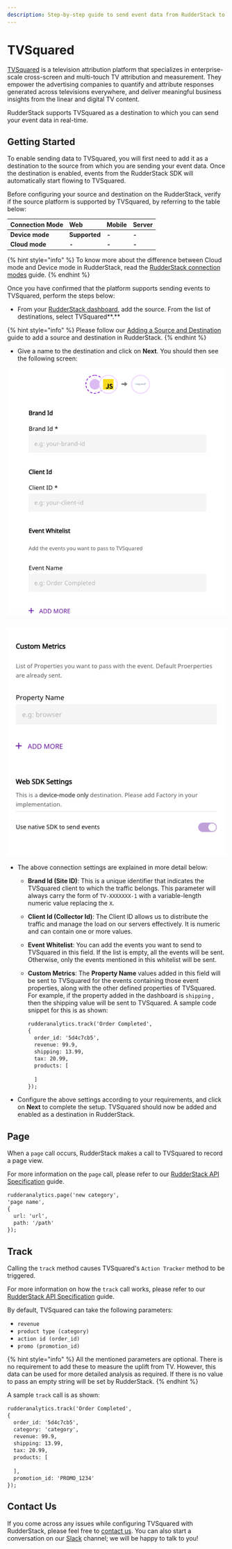 ```yaml
---
description: Step-by-step guide to send event data from RudderStack to TVSquared.
---
```


# TVSquared

[TVSquared](https://tvsquared.com/) is a television attribution platform that specializes in enterprise-scale cross-screen and multi-touch TV attribution and measurement. They empower the advertising companies to quantify and attribute responses generated across televisions everywhere, and deliver meaningful business insights from the linear and digital TV content.

RudderStack supports TVSquared as a destination to which you can send your event data in real-time.

## Getting Started

To enable sending data to TVSquared, you will first need to add it as a destination to the source from which you are sending your event data. Once the destination is enabled, events from the RudderStack SDK will automatically start flowing to TVSquared. 

Before configuring your source and destination on the RudderStack, verify if the source platform is supported by TVSquared, by referring to the table below:

| **Connection Mode** | **Web** | **Mobile** | **Server** |
| :--- | :--- | :--- | :--- |
| **Device mode** | **Supported** | **-** | **-** |
| **Cloud mode** | **-** | **-** | **-** |

{% hint style="info" %}
To know more about the difference between Cloud mode and Device mode in RudderStack, read the [RudderStack connection modes](https://docs.rudderstack.com/get-started/rudderstack-connection-modes) guide.
{% endhint %}

Once you have confirmed that the platform supports sending events to TVSquared, perform the steps below:

* From your [RudderStack dashboard](https://app.rudderlabs.com/), add the source. From the list of destinations, select TVSquared**.**

{% hint style="info" %}
Please follow our [Adding a Source and Destination](https://docs.rudderstack.com/getting-started/adding-source-and-destination-rudderstack) guide to add a source and destination in RudderStack.
{% endhint %}

* Give a name to the destination and click on **Next**. You should then see the following screen:

![](../.gitbook/assets/image%20%2897%29.png)

![TVSquared Connection Settings in the RudderStack Dashboard](../.gitbook/assets/image%20%2835%29.png)

* The above connection settings are explained in more detail below: 
  * **Brand Id \(Site ID\)**: This is a unique identifier that indicates the TVSquared client to which the traffic belongs. This parameter will always carry the form of `TV-XXXXXXX-1` with a variable-length numeric value replacing the `X`.
  * **Client Id \(Collector Id\)**: The Client ID allows us to distribute the traffic and manage the load on our servers effectively. It is numeric and can contain one or more values.
  * **Event Whitelist**: You can add the events you want to send to TVSquared in this field. If the list is empty, all the events will be sent. Otherwise, only the events mentioned in this whitelist will be sent.
  * **Custom Metrics**: The **Property Name** values added in this field will be sent to TVSquared for the events containing those event properties, along with the other defined properties of TVSquared. For example, if the property added in the dashboard is `shipping` , then the shipping value will be sent to TVSquared. A sample code snippet for this is as shown:

    ```text
    rudderanalytics.track('Order Completed',
    {
      order_id: '5d4c7cb5',
      revenue: 99.9,
      shipping: 13.99,
      tax: 20.99,
      products: [
    
      ]
    });
    ```
* Configure the above settings according to your requirements, and click on **Next** to complete the setup. TVSquared should now be added and enabled as a destination in RudderStack.

## Page

When a `page` call occurs, RudderStack makes a call to TVSquared to record a page view. 

For more information on the `page` call, please refer to our [RudderStack API Specification](https://docs.rudderstack.com/rudderstack-api-spec) guide.

```text
rudderanalytics.page('new category',
'page name',
{
  url: 'url',
  path: '/path'
});
```

## Track

Calling the `track` method causes TVSquared's  `Action Tracker` method to be triggered.

For more information on how the `track` call works, please refer to our [RudderStack API Specification](https://docs.rudderstack.com/rudderstack-api-spec) guide.

By default, TVSquared can take the following parameters:

* `revenue`
* `product type (category)`
* `action id (order_id)`
* `promo (promotion_id)`

{% hint style="info" %}
All the mentioned parameters are optional. There is no requirement to add these to measure the uplift from TV. However, this data can be used for more detailed analysis as required. If there is no value to pass an empty string will be set by RudderStack.
{% endhint %}

A sample `track` call is as shown:

```text
rudderanalytics.track('Order Completed',
{
  order_id: '5d4c7cb5',
  category: 'category',
  revenue: 99.9,
  shipping: 13.99,
  tax: 20.99,
  products: [
    
  ],
  promotion_id: 'PROMO_1234'
});
```

## Contact Us

If you come across any issues while configuring TVSquared with RudderStack, please feel free to [contact us](mailto:%20contact@rudderstack.com). You can also start a conversation on our [Slack](https://resources.rudderstack.com/join-rudderstack-slack) channel; we will be happy to talk to you!







